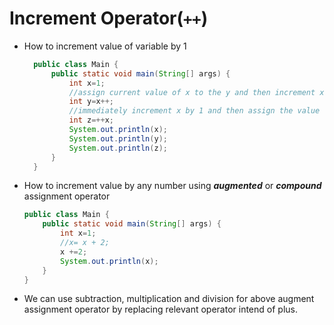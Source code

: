 # Increment Operator(`++`)
- How to increment value of variable by 1
  ```java
    public class Main {
        public static void main(String[] args) {
            int x=1;
            //assign current value of x to the y and then increment x by 1
            int y=x++;
            //immediately increment x by 1 and then assign the value to z
            int z=++x;
            System.out.println(x);
            System.out.println(y);
            System.out.println(z);
        }
    }
    ```
- How to increment value by any number using ***augmented*** or ***compound*** assignment operator
  ```java
  public class Main {
      public static void main(String[] args) {
          int x=1;
          //x= x + 2;
          x +=2;
          System.out.println(x);
      }
  }
  ```  
- We can use subtraction, multiplication and division for above augment assignment operator by replacing relevant operator intend of plus.